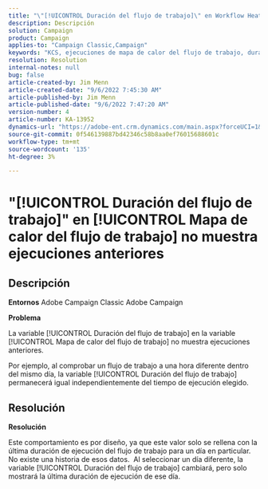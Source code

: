 ```yaml
---
title: "\"[!UICONTROL Duración del flujo de trabajo]\" en Workflow Heatmap no muestra ejecuciones pasadas"
description: Descripción
solution: Campaign
product: Campaign
applies-to: "Campaign Classic,Campaign"
keywords: "KCS, ejecuciones de mapa de calor del flujo de trabajo, duración del flujo de trabajo, ejecuciones pasadas, Adobe Campaign"
resolution: Resolution
internal-notes: null
bug: false
article-created-by: Jim Menn
article-created-date: "9/6/2022 7:45:30 AM"
article-published-by: Jim Menn
article-published-date: "9/6/2022 7:47:20 AM"
version-number: 4
article-number: KA-13952
dynamics-url: "https://adobe-ent.crm.dynamics.com/main.aspx?forceUCI=1&pagetype=entityrecord&etn=knowledgearticle&id=026920e0-b72d-ed11-9db1-0022480866ad"
source-git-commit: 0f546139887bd42346c58b8aa0ef76015688601c
workflow-type: tm+mt
source-wordcount: '135'
ht-degree: 3%

---
```


# &quot;[!UICONTROL Duración del flujo de trabajo]&quot; en [!UICONTROL Mapa de calor del flujo de trabajo] no muestra ejecuciones anteriores

## Descripción


<b>Entornos</b>
Adobe Campaign Classic Adobe Campaign

<b>Problema</b>

La variable [!UICONTROL Duración del flujo de trabajo] en la variable [!UICONTROL Mapa de calor del flujo de trabajo] no muestra ejecuciones anteriores.

Por ejemplo, al comprobar un flujo de trabajo a una hora diferente dentro del mismo día, la variable [!UICONTROL Duración del flujo de trabajo] permanecerá igual independientemente del tiempo de ejecución elegido.


## Resolución


<b>Resolución</b>

Este comportamiento es por diseño, ya que este valor solo se rellena con la última duración de ejecución del flujo de trabajo para un día en particular.
No existe una historia de esos datos. 
Al seleccionar un día diferente, la variable [!UICONTROL Duración del flujo de trabajo] cambiará, pero solo mostrará la última duración de ejecución de ese día.


